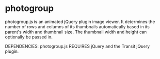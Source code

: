 photogroup
==========

photogroup.js is an animated jQuery plugin image viewer.  It determines the number of rows and columns of its thumbnails automatically based in its parent's width and thumbnail size.  The thumbnail width and height can optionally be passed in.

DEPENDENCIES: photogroup.js REQUIRES jQuery and the Transit jQuery plugin.